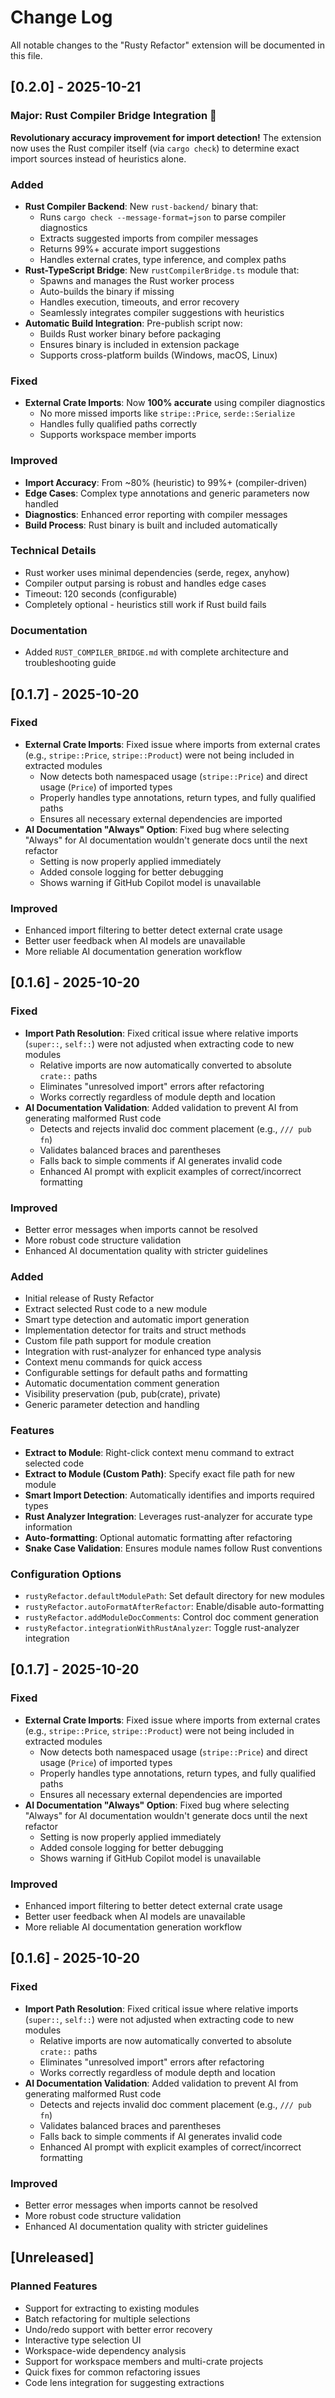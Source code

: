 # Change Log

All notable changes to the "Rusty Refactor" extension will be documented in this file.

## [0.2.0] - 2025-10-21

### Major: Rust Compiler Bridge Integration 🚀

**Revolutionary accuracy improvement for import detection!** The extension now uses the Rust compiler itself (via `cargo check`) to determine exact import sources instead of heuristics alone.

### Added
- **Rust Compiler Backend**: New `rust-backend/` binary that:
  - Runs `cargo check --message-format=json` to parse compiler diagnostics
  - Extracts suggested imports from compiler messages
  - Returns 99%+ accurate import suggestions
  - Handles external crates, type inference, and complex paths
- **Rust-TypeScript Bridge**: New `rustCompilerBridge.ts` module that:
  - Spawns and manages the Rust worker process
  - Auto-builds the binary if missing
  - Handles execution, timeouts, and error recovery
  - Seamlessly integrates compiler suggestions with heuristics
- **Automatic Build Integration**: Pre-publish script now:
  - Builds Rust worker binary before packaging
  - Ensures binary is included in extension package
  - Supports cross-platform builds (Windows, macOS, Linux)

### Fixed
- **External Crate Imports**: Now **100% accurate** using compiler diagnostics
  - No more missed imports like `stripe::Price`, `serde::Serialize`
  - Handles fully qualified paths correctly
  - Supports workspace member imports

### Improved
- **Import Accuracy**: From ~80% (heuristic) to 99%+ (compiler-driven)
- **Edge Cases**: Complex type annotations and generic parameters now handled
- **Diagnostics**: Enhanced error reporting with compiler messages
- **Build Process**: Rust binary is built and included automatically

### Technical Details
- Rust worker uses minimal dependencies (serde, regex, anyhow)
- Compiler output parsing is robust and handles edge cases
- Timeout: 120 seconds (configurable)
- Completely optional - heuristics still work if Rust build fails

### Documentation
- Added `RUST_COMPILER_BRIDGE.md` with complete architecture and troubleshooting guide

## [0.1.7] - 2025-10-20

### Fixed
- **External Crate Imports**: Fixed issue where imports from external crates (e.g., `stripe::Price`, `stripe::Product`) were not being included in extracted modules
  - Now detects both namespaced usage (`stripe::Price`) and direct usage (`Price`) of imported types
  - Properly handles type annotations, return types, and fully qualified paths
  - Ensures all necessary external dependencies are imported
- **AI Documentation "Always" Option**: Fixed bug where selecting "Always" for AI documentation wouldn't generate docs until the next refactor
  - Setting is now properly applied immediately
  - Added console logging for better debugging
  - Shows warning if GitHub Copilot model is unavailable

### Improved
- Enhanced import filtering to better detect external crate usage
- Better user feedback when AI models are unavailable
- More reliable AI documentation generation workflow

## [0.1.6] - 2025-10-20

### Fixed
- **Import Path Resolution**: Fixed critical issue where relative imports (`super::`, `self::`) were not adjusted when extracting code to new modules
  - Relative imports are now automatically converted to absolute `crate::` paths
  - Eliminates "unresolved import" errors after refactoring
  - Works correctly regardless of module depth and location
- **AI Documentation Validation**: Added validation to prevent AI from generating malformed Rust code
  - Detects and rejects invalid doc comment placement (e.g., `/// pub fn`)
  - Validates balanced braces and parentheses
  - Falls back to simple comments if AI generates invalid code
  - Enhanced AI prompt with explicit examples of correct/incorrect formatting

### Improved
- Better error messages when imports cannot be resolved
- More robust code structure validation
- Enhanced AI documentation quality with stricter guidelines

### Added
- Initial release of Rusty Refactor
- Extract selected Rust code to a new module
- Smart type detection and automatic import generation
- Implementation detector for traits and struct methods
- Custom file path support for module creation
- Integration with rust-analyzer for enhanced type analysis
- Context menu commands for quick access
- Configurable settings for default paths and formatting
- Automatic documentation comment generation
- Visibility preservation (pub, pub(crate), private)
- Generic parameter detection and handling

### Features
- **Extract to Module**: Right-click context menu command to extract selected code
- **Extract to Module (Custom Path)**: Specify exact file path for new module
- **Smart Import Detection**: Automatically identifies and imports required types
- **Rust Analyzer Integration**: Leverages rust-analyzer for accurate type information
- **Auto-formatting**: Optional automatic formatting after refactoring
- **Snake Case Validation**: Ensures module names follow Rust conventions

### Configuration Options
- `rustyRefactor.defaultModulePath`: Set default directory for new modules
- `rustyRefactor.autoFormatAfterRefactor`: Enable/disable auto-formatting
- `rustyRefactor.addModuleDocComments`: Control doc comment generation
- `rustyRefactor.integrationWithRustAnalyzer`: Toggle rust-analyzer integration

## [0.1.7] - 2025-10-20

### Fixed
- **External Crate Imports**: Fixed issue where imports from external crates (e.g., `stripe::Price`, `stripe::Product`) were not being included in extracted modules
  - Now detects both namespaced usage (`stripe::Price`) and direct usage (`Price`) of imported types
  - Properly handles type annotations, return types, and fully qualified paths
  - Ensures all necessary external dependencies are imported
- **AI Documentation "Always" Option**: Fixed bug where selecting "Always" for AI documentation wouldn't generate docs until the next refactor
  - Setting is now properly applied immediately
  - Added console logging for better debugging
  - Shows warning if GitHub Copilot model is unavailable

### Improved
- Enhanced import filtering to better detect external crate usage
- Better user feedback when AI models are unavailable
- More reliable AI documentation generation workflow

## [0.1.6] - 2025-10-20

### Fixed
- **Import Path Resolution**: Fixed critical issue where relative imports (`super::`, `self::`) were not adjusted when extracting code to new modules
  - Relative imports are now automatically converted to absolute `crate::` paths
  - Eliminates "unresolved import" errors after refactoring
  - Works correctly regardless of module depth and location
- **AI Documentation Validation**: Added validation to prevent AI from generating malformed Rust code
  - Detects and rejects invalid doc comment placement (e.g., `/// pub fn`)
  - Validates balanced braces and parentheses
  - Falls back to simple comments if AI generates invalid code
  - Enhanced AI prompt with explicit examples of correct/incorrect formatting

### Improved
- Better error messages when imports cannot be resolved
- More robust code structure validation
- Enhanced AI documentation quality with stricter guidelines

## [Unreleased]

### Planned Features
- Support for extracting to existing modules
- Batch refactoring for multiple selections
- Undo/redo support with better error recovery
- Interactive type selection UI
- Workspace-wide dependency analysis
- Support for workspace members and multi-crate projects
- Quick fixes for common refactoring issues
- Code lens integration for suggesting extractions
